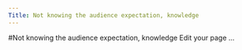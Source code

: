 ```yaml
---
Title: Not knowing the audience expectation, knowledge
---
```

#Not knowing the audience expectation, knowledge
Edit your page ...
